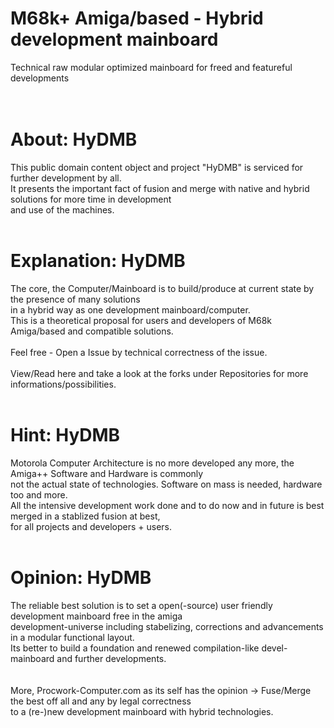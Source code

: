 # M68k+ Amiga/based - Hybrid development mainboard
Technical raw modular optimized mainboard for freed and featureful developments<br>
<br><br>
# About: HyDMB
This public domain content object and project "HyDMB" is serviced for further development by all.<br>
It presents the important fact of fusion and merge with native and hybrid solutions for more time in development<br>
and use of the machines.<br>
<br>
# Explanation: HyDMB
The core, the Computer/Mainboard is to build/produce at current state by the presence of many solutions<br>
in a hybrid way as one development mainboard/computer.<br>
This is a theoretical proposal for users and developers of M68k Amiga/based and compatible solutions.<br>
<br>
Feel free - Open a Issue by technical correctness of the issue.<br>
<br>
View/Read here and take a look at the forks under Repositories for more informations/possibilities.<br>
<br>
# Hint: HyDMB
Motorola Computer Architecture is no more developed any more, the Amiga++ Software and Hardware is commonly<br>
not the actual state of technologies. Software on mass is needed, hardware too and more.<br>
All the intensive development work done and to do now and in future is best merged in a stablized fusion at best,<br>
for all projects and developers + users.<br>
<br>
# Opinion: HyDMB
The reliable best solution is to set a open(-source) user friendly development mainboard free in the amiga<br>
development-universe including stabelizing, corrections and advancements in a modular functional layout.<br>
Its better to build a foundation and renewed compilation-like devel-mainboard and further developments.<br><br>
<br>
More, Procwork-Computer.com as its self has the opinion -> Fuse/Merge the best off all and any by legal correctness<br>
to a (re-)new development mainboard with hybrid technologies.
